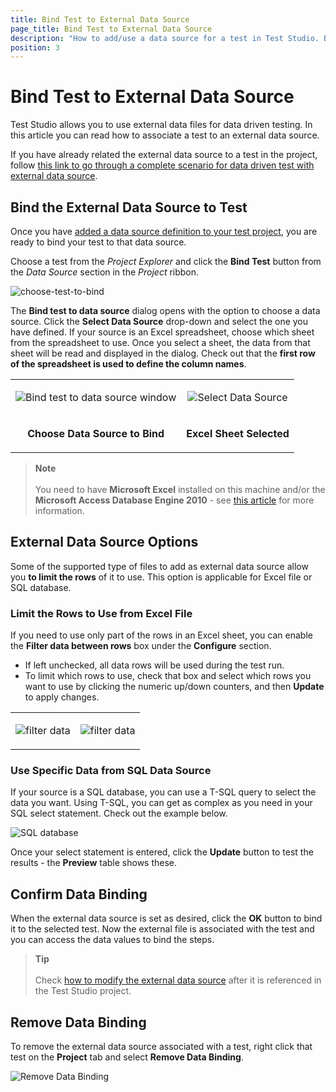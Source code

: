 ```yaml
---
title: Bind Test to External Data Source
page_title: Bind Test to External Data Source
description: "How to add/use a data source for a test in Test Studio. Bind a test to external data source. Bind test to an excel sheet. Bind test to XML file. Bind test to a database. Bind test to an SCV file. "
position: 3
---
```

# Bind Test to External Data Source

Test Studio allows you to use external data files for data driven testing. In this article you can read how to associate a test to an external data source.

If you have already related the external data source to a test in the project, follow <a href="/automated-tests/data-drive-test/external-data-driven-test" target="_blank">this link to go through a complete scenario for data driven test with external data source</a>.

## Bind the External Data Source to Test

Once you have <a href="/features/data-driven-testing/add-data-source" target="_blank">added a data source definition to your test project</a>, you are ready to bind your test to that data source.

Choose a test from the _Project Explorer_ and click the __Bind Test__ button from the _Data Source_ section in the _Project_ ribbon.

![choose-test-to-bind](/img/automated-tests/data-drive-test/bind-test-data-source/choose-test-to-bind.png)

The **Bind test to data source** dialog opens with the option to choose a data source. Click the **Select Data Source** drop-down and select the one you have  defined. If your source is an Excel spreadsheet, choose which sheet from the spreadsheet to use. Once you select a sheet, the data from that sheet will be read and displayed in the dialog. Check out that the __first row of the spreadsheet is used to define the column names__.

<table id="no-table" style="border:none;">
<tr style="text-align: center; background-color: transparent; border:none;">
<td>

![Bind test to data source window][3]</td>
<td>

![Select Data Source][4]</td>
</tr>
<tr style="text-align: center; background-color: transparent; border:none;">
<td>

**Choose Data Source to Bind**</td>
<td>

**Excel Sheet Selected**</td>
</tr>
</table>

> __Note__
><br>
><br>
> You need to have __Microsoft Excel__ installed on this machine and/or the __Microsoft Access Database Engine 2010__ - see <a href="/troubleshooting-guide/test-execution-problems-tg/unable-to-show-data" target="_blank">this article</a> for more information.

## External Data Source Options

Some of the supported type of files to add as external data source allow you __to limit the rows__ of it to use. This option is applicable for Excel file or SQL database.

### Limit the Rows to Use from Excel File

If you need to use only part of the rows in an Excel sheet, you can enable the **Filter data between rows** box under the **Configure** section.

- If left unchecked, all data rows will be used during the test run.
- To limit which rows to use, check that box and select which rows you want to use by clicking the numeric up/down counters, and then **Update** to apply changes.

<table id="no-table" style="border:none;">
<tr style="text-align: center; background-color: transparent; border:none;">
<td>

![filter data][5]</td>
<td>

![filter data][6]</td>
</tr>
</table>

### Use Specific Data from SQL Data Source

If your source is a SQL database, you can use a T-SQL query to select the data you want. Using T-SQL, you can get as complex as you need in your SQL select statement. Check out the example below.

![SQL database][7]

Once your select statement is entered, click the **Update** button to test the results - the **Preview** table shows these.

## Confirm Data Binding

When the external data source is set as desired, click the __OK__ button to bind it to the selected test. Now the external file is associated with the test and you can access the data values to bind the steps.

> __Tip__
><br>
><br>
> Check <a href="/features/data-driven-testing/manage-external-data-source" target="_blank">how to modify the external data source</a> after it is referenced in the Test Studio project.

## Remove Data Binding

To remove the external data source associated with a test, right click that test on the **Project** tab and select **Remove Data Binding**.

![Remove Data Binding][8]



[3]: /img/features/data-driven-testing/bind-test-data-source/fig3.png
[4]: /img/features/data-driven-testing/bind-test-data-source/fig4.png
[5]: /img/features/data-driven-testing/bind-test-data-source/fig5.png
[6]: /img/features/data-driven-testing/bind-test-data-source/fig6.png
[7]: /img/features/data-driven-testing/bind-test-data-source/fig7.png
[8]: /img/features/data-driven-testing/bind-test-data-source/fig8.png
